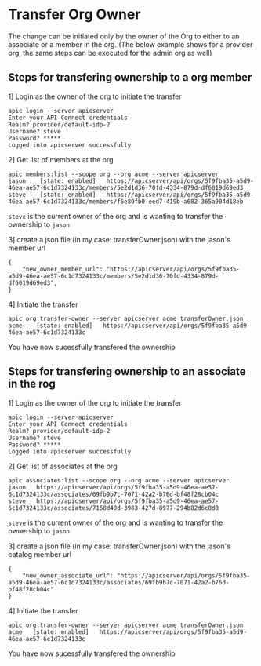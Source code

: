 # Transfer Org Owner
The change can be initiated only by the owner of the Org to either to an associate or a member in the org. (The below example shows for a provider org, the same steps can be executed for the admin org as well)

## Steps for transfering ownership to a org member

1] Login as the owner of the org to initiate the transfer

```
apic login --server apicserver
Enter your API Connect credentials
Realm? provider/default-idp-2
Username? steve
Password? *****
Logged into apicserver successfully
``` 

2] Get list of members at the org
```
apic members:list --scope org --org acme --server apicserver
jason    [state: enabled]   https://apicserver/api/orgs/5f9fba35-a5d9-46ea-ae57-6c1d7324133c/members/5e2d1d36-70fd-4334-879d-df6019d69ed3   
steve    [state: enabled]   https://apicserver/api/orgs/5f9fba35-a5d9-46ea-ae57-6c1d7324133c/members/f6e80fb0-eed7-419b-a682-365a904d18eb
```  

`steve` is the current owner of the org and is wanting to transfer the ownership to `jason` 

3] create a json file (in my case: transferOwner.json) with the jason's member url
```
{
    "new_owner_member_url": "https://apicserver/api/orgs/5f9fba35-a5d9-46ea-ae57-6c1d7324133c/members/5e2d1d36-70fd-4334-879d-df6019d69ed3",
}
```  

4] Initiate the transfer
```
apic org:transfer-owner --server apicserver acme transferOwner.json
acme    [state: enabled]   https://apicserver/api/orgs/5f9fba35-a5d9-46ea-ae57-6c1d7324133c
```  

You have now sucessfully transfered the ownership

## Steps for transfering ownership to an associate in the rog

1] Login as the owner of the org to initiate the transfer

```
apic login --server apicserver
Enter your API Connect credentials
Realm? provider/default-idp-2
Username? steve
Password? *****
Logged into apicserver successfully
``` 

2] Get list of associates at the org
```
apic associates:list --scope org --org acme --server apicserver
jason   https://apicserver/api/orgs/5f9fba35-a5d9-46ea-ae57-6c1d7324133c/associates/69fb9b7c-7071-42a2-b76d-bf48f28cb04c   
steve   https://apicserver/api/orgs/5f9fba35-a5d9-46ea-ae57-6c1d7324133c/associates/7158d40d-3983-427d-8977-294b82d6c8d8
```  

`steve` is the current owner of the org and is wanting to transfer the ownership to `jason` 

3] create a json file (in my case: transferOwner.json) with the jason's catalog member url
```
{
    "new_owner_associate_url": "https://apicserver/api/orgs/5f9fba35-a5d9-46ea-ae57-6c1d7324133c/associates/69fb9b7c-7071-42a2-b76d-bf48f28cb04c"
}
```  

4] Initiate the transfer
```
apic org:transfer-owner --server apicserver acme transferOwner.json
acme   [state: enabled]   https://apicserver/api/orgs/5f9fba35-a5d9-46ea-ae57-6c1d7324133c
```  

You have now sucessfully transfered the ownership

